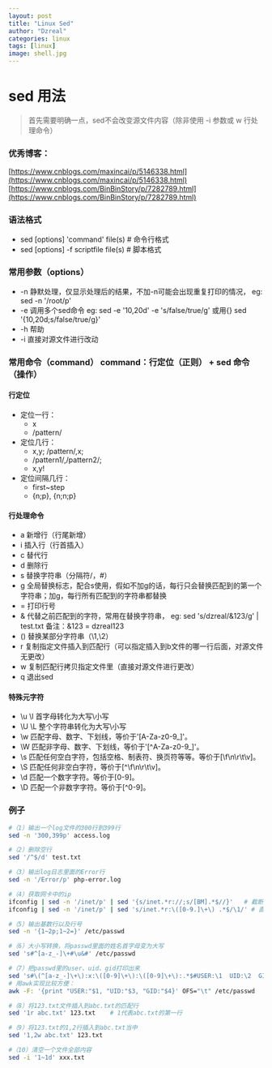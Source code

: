 ```yaml
---
layout: post
title: "Linux Sed"
author: "Dzreal"
categories: linux
tags: [linux]
image: shell.jpg
---
```


# sed 用法

> 首先需要明确一点，sed不会改变源文件内容（除非使用 -i 参数或 w 行处理命令）

### 优秀博客：
[https://www.cnblogs.com/maxincai/p/5146338.html](https://www.cnblogs.com/maxincai/p/5146338.html)
[https://www.cnblogs.com/BinBinStory/p/7282789.html](https://www.cnblogs.com/BinBinStory/p/7282789.html)

### 语法格式
* sed [options] 'command' file(s)    # 命令行格式 
* sed [options] -f scriptfile file(s) # 脚本格式

### 常用参数（options）
* -n 静默处理，仅显示处理后的结果，不加-n可能会出现重复打印的情况，  eg: sed -n '/root/p'
* -e 调用多个sed命令  eg: sed -e '10,20d' -e 's/false/true/g'  或用{} sed '{10,20d;s/false/true/g}'
* -h 帮助
* -i 直接对源文件进行改动

### 常用命令（command）   command：行定位（正则） + sed 命令（操作）

#### 行定位

* 定位一行：
    * x
    * /pattern/
* 定位几行：
    * x,y;  /pattern/,x;
    * /pattern1/,/pattern2/;
    * x,y!
* 定位间隔几行：
    * first~step
    * {n;p}, {n;n;p}

#### 行处理命令

* a 新增行（行尾新增）
* i 插入行（行首插入）
* c 替代行
* d 删除行
* s 替换字符串（分隔符/，#）
* g 全局替换标志，配合s使用，假如不加g的话，每行只会替换匹配到的第一个字符串；加g，每行所有匹配到的字符串都替换
* = 打印行号
* & 代替之前匹配到的字符，常用在替换字符串， eg: sed 's/dzreal/&123/g' | test.txt 备注：&123 = dzreal123
* \(\) 替换某部分字符串（\1,\2）
* r 复制指定文件插入到匹配行（可以指定插入到b文件的哪一行后面，对源文件无更改）
* w 复制匹配行拷贝指定文件里（直接对源文件进行更改）
* q 退出sed

#### 特殊元字符
* \u \l 首字母转化为大写\小写
* \U \L 整个字符串转化为大写\小写
* \w 匹配字母、数字、下划线，等价于'[A-Za-z0-9_]'。
* \W 匹配非字母、数字、下划线，等价于'[^A-Za-z0-9_]'。
* \s 匹配任何空白字符，包括空格、制表符、换页符等等。等价于[\f\n\r\t\v]。
* \S 匹配任何非空白字符，等价于[^\f\n\r\t\v]。
* \d 匹配一个数字字符。等价于[0-9]。
* \D 匹配一个非数字字符。等价于[^0-9]。

### 例子

```bash
#（1）输出一个log文件的300行到399行
sed -n '300,399p' access.log

#（2）删除空行
sed '/^$/d' test.txt

#（3）输出log日志里面的Error行
sed -n '/Error/p' php-error.log

#（4）获取网卡中的ip
ifconfig | sed -n '/inet/p' | sed '{s/inet.*r://;s/[BM].*$//}'   # 截断前部分和后部分的方法
ifconfig | sed -n '/inet/p' | sed 's/inet.*r:\([0-9.]\+\) .*$/\1/' # 直接取中间匹配的部分

#（5）输出基数行以及行号
sed -n '{1~2p;1~2=}' /etc/passwd

#（6）大小写转换，将passwd里面的姓名首字母变为大写
sed 's#^[a-z_-]\+#\u&#' /etc/passwd

#（7）把passwd里的user、uid、gid打印出来
sed 's#\(^[a-z_-]\+\):x:\([0-9]\+\):\([0-9]\+\):.*$#USER:\1  UID:\2  GID:\3#' /etc/passwd
# 用awk实现比较方便：
awk -F: '{print "USER:"$1, "UID:"$3, "GID:"$4}' OFS="\t" /etc/passwd

#（8）将123.txt文件插入到abc.txt的匹配行
sed '1r abc.txt' 123.txt    # 1代表abc.txt的第一行

#（9）将123.txt的1,2行插入到abc.txt当中
sed '1,2w abc.txt' 123.txt

#（10）清空一个文件全部内容
sed -i '1~1d' xxx.txt
```